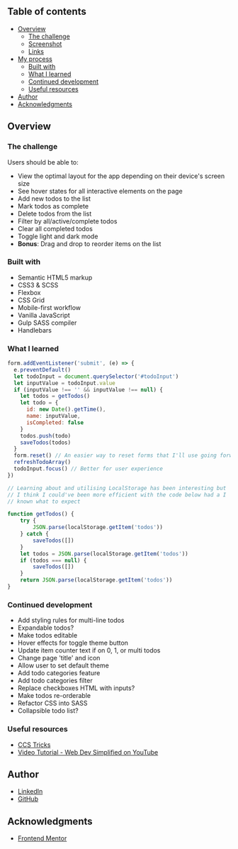 ## Table of contents

- [Overview](#overview)
  - [The challenge](#the-challenge)
  - [Screenshot](#screenshot)
  - [Links](#links)
- [My process](#my-process)
  - [Built with](#built-with)
  - [What I learned](#what-i-learned)
  - [Continued development](#continued-development)
  - [Useful resources](#useful-resources)
- [Author](#author)
- [Acknowledgments](#acknowledgments)

## Overview

### The challenge

Users should be able to:

- View the optimal layout for the app depending on their device's screen size
- See hover states for all interactive elements on the page
- Add new todos to the list
- Mark todos as complete
- Delete todos from the list
- Filter by all/active/complete todos
- Clear all completed todos
- Toggle light and dark mode
- **Bonus**: Drag and drop to reorder items on the list

### Built with

- Semantic HTML5 markup
- CSS3 & SCSS
- Flexbox
- CSS Grid
- Mobile-first workflow
- Vanilla JavaScript
- Gulp SASS compiler
- Handlebars

### What I learned

```javascript
form.addEventListener('submit', (e) => {
  e.preventDefault()
  let todoInput = document.querySelector('#todoInput')
  let inputValue = todoInput.value
  if (inputValue !== '' && inputValue !== null) {
    let todos = getTodos()
    let todo = {
      id: new Date().getTime(),
      name: inputValue,
      isCompleted: false
    }
    todos.push(todo)
    saveTodos(todos)
  }
  form.reset() // An easier way to reset forms that I'll use going forward
  refreshTodoArray()
  todoInput.focus() // Better for user experience
})
```

```javascript
// Learning about and utilising LocalStorage has been interesting but
// I think I could've been more efficient with the code below had a I
// known what to expect

function getTodos() {
    try {
        JSON.parse(localStorage.getItem('todos'))
    } catch {
        saveTodos([])
    }
    let todos = JSON.parse(localStorage.getItem('todos'))
    if (todos === null) {
        saveTodos([])
    }
    return JSON.parse(localStorage.getItem('todos'))
}
```

### Continued development

- Add styling rules for multi-line todos
- Expandable todos?
- Make todos editable
- Hover effects for toggle theme button
- Update item counter text if on 0, 1, or multi todos
- Change page 'title' and icon
- Allow user to set default theme
- Add todo categories feature
- Add todo categories filter
- Replace checkboxes HTML with inputs?
- Make todos re-orderable
- Refactor CSS into SASS
- Collapsible todo list?

### Useful resources

- [CCS Tricks](https://css-tricks.com/)
- [Video Tutorial - Web Dev Simplified on YouTube](https://www.youtube.com/watch?v=jfYWwQrtzzY)

## Author

- [LinkedIn](https://www.linkedin.com/in/bristoldevguy/)
- [GitHub](https://github.com/dotNATE/)

## Acknowledgments

- [Frontend Mentor](https://www.frontendmentor.io/challenges)